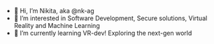 - 👋 Hi, I’m Nikita, aka @nk-ag 
- 👀 I’m interested in Software Development, Secure solutions, Virtual Reality and Machine Learning
- 🌱 I’m currently learning VR-dev! Exploring the next-gen world

<!---
nk-ag/nk-ag is a ✨ special ✨ repository because its `README.md` (this file) appears on your GitHub profile.
You can click the Preview link to take a look at your changes.
--->
